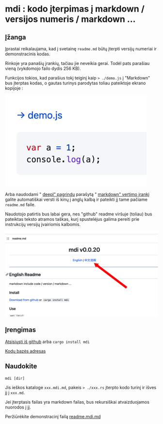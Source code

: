 # mdi : kodo įterpimas į markdown / versijos numeris / markdown ...

## Įžanga

Įprastai reikalaujama, kad į svetainę `readme.md` būtų įterpti versijų numeriai ir demonstracinis kodas.

Rinkoje yra panašių įrankių, tačiau jie neveikia gerai. Todėl pats parašiau vieną (vykdomojo failo dydis 256 KB).

Funkcijos tokios, kad parašius tokį teiginį kaip `> ./demo.js` į "Markdown" bus įterptas kodas, o gautas turinys parodytas toliau pateiktoje ekrano kopijoje :

![](https://raw.githubusercontent.com/gcxfd/img/gh-pages/i9g9We.png)

Arba naudodami " [deepl" pagrindu](https://rmw.link/log/2021-12-09-markdown-translate) parašytą " [markdown" vertimo įrankį](https://rmw.link/log/2021-12-09-markdown-translate) galite automatiškai versti iš kinų į anglų kalbą ir pateikti jį tame pačiame `readme.md` faile.

Naudotojo patirtis bus labai gera, nes "github" readme viršuje (toliau) bus pateiktas teksto atramos taškas, kurį spustelėjus galima pereiti prie instrukcijų versijų įvairiomis kalbomis.

![](https://raw.githubusercontent.com/gcxfd/img/gh-pages/YQfKiS.png)

## Įrengimas

[Atsisiųsti iš github](https://github.com/rmw-lib/mdi/releases) arba `cargo install mdi`

[Kodų bazės adresas](https://github.com/rmw-lib/mdi)

## Naudokite

`mdi [dir]`

Jis ieškos kataloge `xxx.mdi.md`, pakeis `> ./xxx.rs` įterpto kodo turinį ir išves jį į `xxx.md`.

Jei įterptasis failas yra markdown failas, bus rekursiškai atvaizduojamos nuorodos į jį.

Peržiūrėkite demonstracinį failą [readme.mdi.md](https://raw.githubusercontent.com/rmw-lib/mdi/master/readme.mdi.md)